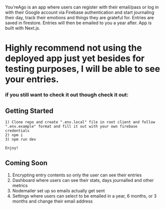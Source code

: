 You'reAgo is an app where users can register with their email/pass or log in with their Google account via Firebase authentication and start journaling their day, track their emotions and things they are grateful for. Entries are saved in firestore. Entries will then be emailed to you a year after. App is built with Next.js.

# Highly recommend not using the deployed app just yet besides for testing purposes, I will be able to see your entries.

### if you still want to check it out though check it out:


## Getting Started
```
1) Clone repo and create ".env.local" file in root client and follow ".env.example" format and fill it out with your own firebase credentials
2) npm i
3) npm run dev

Enjoy!
```

## Coming Soon
1) Encrypting entry contents so only the user can see their entries
2) Dashboard where users can see their stats, days journalled and other metrics
3) Nodemailer set up so emails actually get sent
4) Settings where users can select to be emailed in a year, 6 months, or 3 months and change their email address




